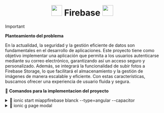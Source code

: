 <h1 align='center'> <img src = 'https://github.com/user-attachments/assets/d2d2a0ee-0b90-41d3-8066-63eac5c6a28f' height='35px'>
 Firebase <img src = 'https://github.com/user-attachments/assets/cd296f57-187a-44a9-a84f-05e873f23aba' height='35px'>
</h1>

> [!IMPORTANT]
> **Planteamiento del problema**
>
> En la actualidad, la seguridad y la gestión eficiente de datos son fundamentales en el desarrollo de aplicaciones. Este proyecto tiene como objetivo implementar una aplicación que permita a los usuarios autenticarse mediante su correo electrónico, garantizando así un acceso seguro y personalizado. Además, se integrará la funcionalidad de subir fotos a Firebase Storage, lo que facilitará el almacenamiento y la gestión de imágenes de manera escalable y eficiente. Con estas características, buscamos ofrecer una experiencia de usuario fluida y segura.

🚮 **Comandos para la implementacion del proyecto**

<details> 
    <summary>🧩 ionic start miappfirebase blanck  --type=angular  --capacitor </summary>
      
>     - **`start`**: Inicia un nuevo proyecto de Ionic.
>     - **`miappfirebase`**: El nombre del proyecto.
>     - **`blank`**: Usa una plantilla en blanco, es decir, un proyecto vacío sin componentes adicionales de eje
>     - **`-type=angular`**: Indica que la aplicación utilizará Angular como el framework principal.
>     - **`-capacitor`**: Añade Capacitor, la herramienta de Ionic que permite integrar la app con características nativas en iOS, Android y web.
>
</details>

<details> 
    <summary>🧩 ionic g page modal</summary>
      
>     - **`ionic g`**: `g` es abreviatura de `generate`, que significa "generar" en Ionic.
>     - **`page`**: Especifica que se generará una página.
>     - **`modal`**: El nombre de la página que se creará.

>     Esto generará una carpeta `modal` con archivos `.html`, `.ts`, y `.scss` para la estructura de la página en Angular.
>
</details>
